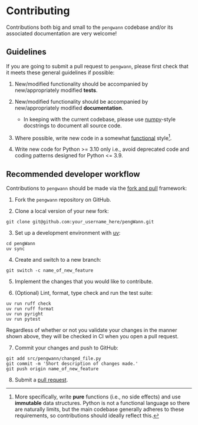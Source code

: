 # Contributing

Contributions both big and small to the `pengwann` codebase and/or its associated documentation are very welcome!

## Guidelines

If you are going to submit a pull request to `pengwann`, please first check that it meets these general guidelines if possible:

1. New/modified functionality should be accompanied by new/appropriately modified **tests**.

2. New/modified functionality should be accompanied by new/appropriately modified **documentation**.
    - In keeping with the current codebase, please use [numpy](https://numpydoc.readthedocs.io/en/latest/format.html)-style docstrings to document all source code.

3. Where possible, write new code in a somewhat [functional](https://en.wikipedia.org/wiki/Functional_programming) style[^1].

4. Write new code for Python >= 3.10 only i.e., avoid deprecated code and coding patterns designed for Python <= 3.9.

[^1]: More specifically, write **pure** functions (i.e., no side effects) and use **immutable** data structures. Python is not a functional language so there are naturally limits, but the main codebase generally adheres to these requirements, so contributions should ideally reflect this.

## Recommended developer workflow

Contributions to `pengwann` should be made via the [fork and pull](https://docs.github.com/en/pull-requests/collaborating-with-pull-requests/proposing-changes-to-your-work-with-pull-requests/creating-a-pull-request-from-a-fork) framework:

1. Fork the `pengwann` repository on GitHub.

2. Clone a local version of your new fork:

```console
git clone git@github.com:your_username_here/pengWann.git
```

3. Set up a development environment with [uv](https://docs.astral.sh/uv/):

```console
cd pengWann
uv sync
```

4. Create and switch to a new branch:

```console
git switch -c name_of_new_feature
```

5. Implement the changes that you would like to contribute.

6. (Optional) Lint, format, type check and run the test suite:

```console
uv run ruff check
uv run ruff format
uv run pyright
uv run pytest
```

Regardless of whether or not you validate your changes in the manner shown above, they will be checked in CI when you open a pull request.

7. Commit your changes and push to GitHub:

```console
git add src/pengwann/changed_file.py
git commit -m 'Short description of changes made.'
git push origin name_of_new_feature
```

8. Submit a [pull request](https://github.com/PatrickJTaylor/pengWann/pulls).
